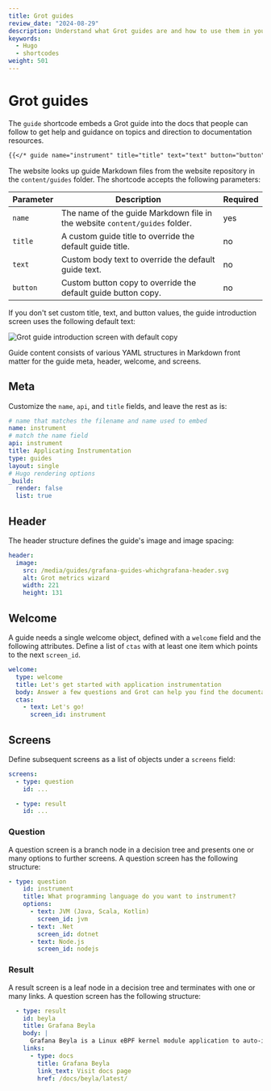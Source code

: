 ```yaml
---
title: Grot guides
review_date: "2024-08-29"
description: Understand what Grot guides are and how to use them in your Markdown.
keywords:
  - Hugo
  - shortcodes
weight: 501
---
```


# Grot guides

The `guide` shortcode embeds a Grot guide into the docs that people can follow to get help and guidance on topics and direction to documentation resources.

```markdown
{{</* guide name="instrument" title="title" text="text" button="button" */>}}
```

The website looks up guide Markdown files from the website repository in the `content/guides` folder. The shortcode accepts the following parameters:

| Parameter | Description                                                                 | Required |
| --------- | --------------------------------------------------------------------------- | -------- |
| `name`    | The name of the guide Markdown file in the website `content/guides` folder. | yes      |
| `title`   | A custom guide title to override the default guide title.                   | no       |
| `text`    | Custom body text to override the default guide text.                        | no       |
| `button`  | Custom button copy to override the default guide button copy.               | no       |

If you don't set custom title, text, and button values, the guide introduction screen uses the following default text:

![Grot guide introduction screen with default copy](https://grafana.com/media/docs/writers-toolkit/grot-guide.png)

Guide content consists of various YAML structures in Markdown front matter for the guide meta, header, welcome, and screens.

## Meta

Customize the `name`, `api`, and `title` fields, and leave the rest as is:

```yaml
# name that matches the filename and name used to embed
name: instrument
# match the name field
api: instrument
title: Applicating Instrumentation
type: guides
layout: single
# Hugo rendering options
_build:
  render: false
  list: true
```

## Header

The header structure defines the guide's image and image spacing:

```yaml
header:
  image:
    src: /media/guides/grafana-guides-whichgrafana-header.svg
    alt: Grot metrics wizard
    width: 221
    height: 131
```

## Welcome

A guide needs a single welcome object, defined with a `welcome` field and the following attributes. Define a list of `ctas` with at least one item which points to the next `screen_id`.

```yaml
welcome:
  type: welcome
  title: Let's get started with application instrumentation
  body: Answer a few questions and Grot can help you find the documentation you need to instrument your application.
  ctas:
    - text: Let's go!
      screen_id: instrument
```

## Screens

Define subsequent screens as a list of objects under a `screens` field:

```yaml
screens:
  - type: question
    id: ...

  - type: result
    id: ...
```

### Question

A question screen is a branch node in a decision tree and presents one or many options to further screens. A question screen has the following structure:

```yaml
- type: question
    id: instrument
    title: What programming language do you want to instrument?
    options:
      - text: JVM (Java, Scala, Kotlin)
        screen_id: jvm
      - text: .Net
        screen_id: dotnet
      - text: Node.js
        screen_id: nodejs
```

### Result

A result screen is a leaf node in a decision tree and terminates with one or many links. A question screen has the following structure:

```yaml
  - type: result
    id: beyla
    title: Grafana Beyla
    body: |
      Grafana Beyla is a Linux eBPF kernel module application to auto-instrument applications without modifying them by monitoring an executable or port.
    links:
      - type: docs
        title: Grafana Beyla
        link_text: Visit docs page
        href: /docs/beyla/latest/
```

